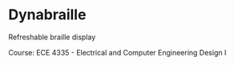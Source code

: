 # Dynabraille
Refreshable braille display

Course: ECE 4335 - Electrical and Computer Engineering Design I
